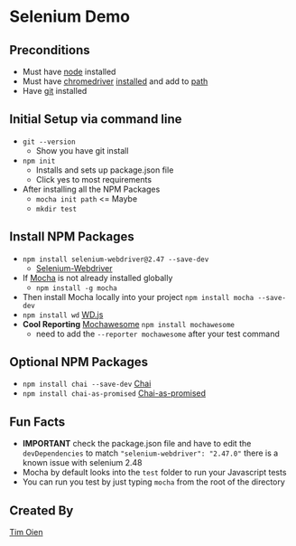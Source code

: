 # Selenium Demo

## Preconditions
- Must have [node](https://nodejs.org/en/) installed
- Must have [chromedriver](https://sites.google.com/a/chromium.org/chromedriver/downloads) 
[installed](http://www.kenst.com/2015/03/installing-chromedriver-on-mac-osx/) and add to 
[path](https://splinter.readthedocs.org/en/0.1/setup-chrome.html)
- Have [git](https://git-scm.com/downloads) installed

## Initial Setup via command line
- `git --version`
    - Show you have git install
- `npm init`
    - Installs and sets up package.json file
    - Click yes to most requirements
- After installing all the NPM Packages
    - `mocha init path` <= Maybe 
    - `mkdir test`
    
## Install NPM Packages
- `npm install selenium-webdriver@2.47 --save-dev`
    - [Selenium-Webdriver](https://www.npmjs.com/package/selenium-webdriver)
- If [Mocha](https://www.npmjs.com/package/mocha) is not already installed globally
    - `npm install -g mocha`
- Then install Mocha locally into your project `npm install mocha --save-dev`
- `npm install wd` [WD.js](https://github.com/admc/wd)
- **Cool Reporting** [Mochawesome](https://www.npmjs.com/package/mochawesome)
`npm install mochawesome`
    - need to add the `--reporter mochawesome` after your test command

## Optional NPM Packages
- `npm install chai --save-dev` [Chai](https://www.npmjs.com/package/chai)
- `npm install chai-as-promised` [Chai-as-promised](https://www.npmjs.com/package/chai-as-promised)
    
## Fun Facts
- **IMPORTANT** check the package.json file and have to edit the `devDependencies` to match `"selenium-webdriver": "2.47.0"`
there is a known issue with selenium 2.48
- Mocha by default looks into the `test` folder to run your Javascript tests
- You can run you test by just typing `mocha` from the root of the directory

## Created By
[Tim Oien](https://www.github.com/mroien)
